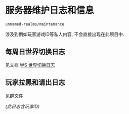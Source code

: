 # 服务器维护日志和信息

`unnamed-realms/maintenance`

涉及到例如玩家游戏ID等私人内容, 不会直接出现在此项目中.


## 每周日世界切换日志

见文档 [WS 世界切换日志](world-switch.log)


## 玩家拉黑和请出日志

见群文件

*(此日志含玩家ID)*
